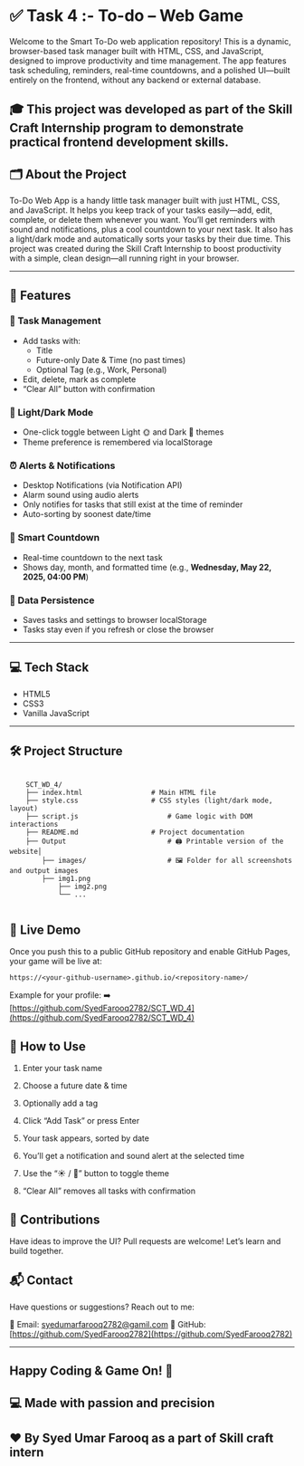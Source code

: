 # ✅ Task 4 :- To-do – Web Game 

Welcome to the Smart To-Do web application repository! This is a dynamic, browser-based task manager built with HTML, CSS, and JavaScript, designed to improve productivity and time management. The app features task scheduling, reminders, real-time countdowns, and a polished UI—built entirely on the frontend, without any backend or external database.

## 🎓 This project was developed as part of the Skill Craft Internship program to demonstrate practical frontend development skills.

## 🗂️ About the Project
 To-Do Web App is a handy little task manager built with just HTML, CSS, and JavaScript. It helps you keep track of your tasks easily—add, edit, complete, or delete them whenever you want. You’ll get reminders with sound and notifications, plus a cool countdown to your next task. It also has a light/dark mode and automatically sorts your tasks by their due time. This project was created during the Skill Craft Internship to boost productivity with a simple, clean design—all running right in your browser.
 
---

## 🚀 Features

### 🧾 Task Management
- Add tasks with:
  - Title
  - Future-only Date & Time (no past times)
  - Optional Tag (e.g., Work, Personal)
- Edit, delete, mark as complete
- “Clear All” button with confirmation

### 🌙 Light/Dark Mode
- One-click toggle between Light 🌞 and Dark 🌙 themes
- Theme preference is remembered via localStorage

### ⏰ Alerts & Notifications
- Desktop Notifications (via Notification API)
- Alarm sound using audio alerts
- Only notifies for tasks that still exist at the time of reminder
- Auto-sorting by soonest date/time

### 🧠 Smart Countdown
- Real-time countdown to the next task
- Shows day, month, and formatted time (e.g., **Wednesday, May 22, 2025, 04:00 PM**)

### 💾 Data Persistence
- Saves tasks and settings to browser localStorage
- Tasks stay even if you refresh or close the browser

---

## 💻 Tech Stack

- HTML5  
- CSS3  
- Vanilla JavaScript  

---

## 🛠️ Project Structure

```

	SCT_WD_4/
	├── index.html           	   # Main HTML file
	├── style.css            	   # CSS styles (light/dark mode, layout)
	├── script.js               	   # Game logic with DOM interactions
	├── README.md            	   # Project documentation
	├── Output          	           # 🖨️ Printable version of the website│
        ├── images/             	   # 🖼️ Folder for all screenshots and output images
   		├── img1.png
    		├── img2.png
    		└── ...
    		
```

## 🚀 Live Demo

Once you push this to a public GitHub repository and enable GitHub Pages, your game will be live at:

```
https://<your-github-username>.github.io/<repository-name>/
```

Example for your profile:
➡️ [https://github.com/SyedFarooq2782/SCT_WD_4](https://github.com/SyedFarooq2782/SCT_WD_4)

## 🎯 How to Use

 1. Enter your task name

 2. Choose a future date & time

 3. Optionally add a tag

 4. Click “Add Task” or press Enter

 5. Your task appears, sorted by date

 6. You’ll get a notification and sound alert at the selected time

 7. Use the “☀️ / 🌙” button to toggle theme

 8. “Clear All” removes all tasks with confirmation

## 🤝 Contributions

Have ideas to improve the UI?
Pull requests are welcome! Let’s learn and build together.

## 📬 Contact

Have questions or suggestions? Reach out to me:

📧 Email: [syedumarfarooq2782@gamil.com](mailto:syedumarfarooq2782@gmail.com)
🔗 GitHub: [https://github.com/SyedFarooq2782](https://github.com/SyedFarooq2782)

---

## Happy Coding & Game On! 🎯

## 💻 Made with passion and precision  

## ❤️ By Syed Umar Farooq as a part of Skill craft intern
